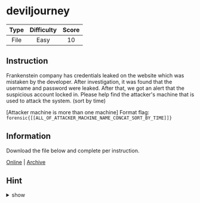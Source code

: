 # deviljourney

| Type | Difficulty | Score |
| :--: | :--------: | :---: |
| File |    Easy    |  10   |

## Instruction

Frankenstein company has credentials leaked on the website which was mistaken by the developer. After investigation, it was found that the username and password were leaked. After that, we got an alert that the suspicious account locked in. Please help find the attacker's machine that is used to attack the system. (sort by time)

[Attacker machine is more than one machine]
Format flag: `forensic{[[ALL_OF_ATTACKER_MACHINE_NAME_CONCAT_SORT_BY_TIME]]}`

## Information

Download the file below and complete per instruction.

[Online](https://storage.googleapis.com/secplayground-event/hackloween2022/Hackloween2022_deviljourney.zip) | [Archive](Hackloween2022_deviljourney.zip)

## Hint

<details>
<summary>show</summary>
4624
</details>
